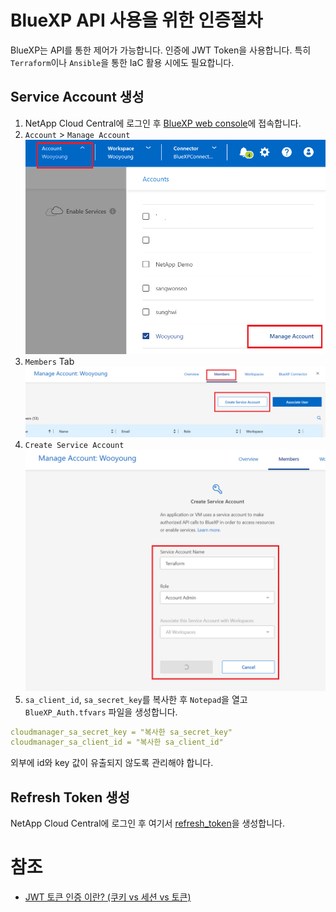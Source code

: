# BlueXP API 사용을 위한 인증절차
BlueXP는 API를 통한 제어가 가능합니다. 인증에 JWT Token을 사용합니다.
특히 ```Terraform```이나 ```Ansible```을 통한 IaC 활용 시에도 필요합니다.

## Service Account 생성
1. NetApp Cloud Central에 로그인 후 [BlueXP web console](https://cloudmanager.netapp.com/)에 접속합니다.
2. ```Account``` > ```Manage Account```</br>
![Alt text](./Images/Readme-0.png)
3. ```Members``` Tab</br>
![Alt text](./Images/Readme-1.png)
4. ```Create Service Account```</br>
![Alt text](./Images/Readme-2.png)
5. ```sa_client_id```, ```sa_secret_key```를 복사한 후 ```Notepad```을 열고 ```BlueXP_Auth.tfvars``` 파일을 생성합니다.
```yaml
cloudmanager_sa_secret_key = "복사한 sa_secret_key"
cloudmanager_sa_client_id = "복사한 sa_client_id"
```
외부에 id와 key 값이 유출되지 않도록 관리해야 합니다.

## Refresh Token 생성
NetApp Cloud Central에 로그인 후 여기서 [refresh_token](https://services.cloud.netapp.com/refresh-token)을 생성합니다.


# 참조
- [JWT 토큰 인증 이란? (쿠키 vs 세션 vs 토큰)](https://inpa.tistory.com/entry/WEB-%F0%9F%93%9A-JWTjson-web-token-%EB%9E%80-%F0%9F%92%AF-%EC%A0%95%EB%A6%AC)